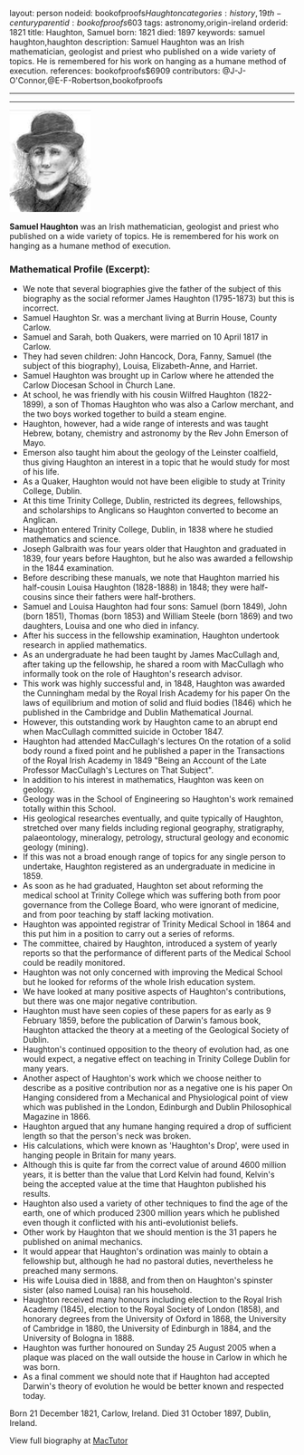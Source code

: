 layout: person
nodeid: bookofproofs$Haughton
categories: history,19th-century
parentid: bookofproofs$603
tags: astronomy,origin-ireland
orderid: 1821
title: Haughton, Samuel
born: 1821
died: 1897
keywords: samuel haughton,haughton
description: Samuel Haughton was an Irish mathematician, geologist and priest who published on a wide variety of topics. He is remembered for his work on hanging as a humane method of execution.
references: bookofproofs$6909
contributors: @J-J-O'Connor,@E-F-Robertson,bookofproofs

---



---

![Haughton.jpg](https://github.com/bookofproofs/bookofproofs.github.io/blob/main/_sources/_assets/images/portraits/Haughton.jpg?raw=true)

**Samuel Haughton** was an Irish mathematician, geologist and priest who published on a wide variety of topics. He is remembered for his work on hanging as a humane method of execution.

### Mathematical Profile (Excerpt):
* We note that several biographies give the father of the subject of this biography as the social reformer James Haughton (1795-1873) but this is incorrect.
* Samuel Haughton Sr. was a merchant living at Burrin House, County Carlow.
* Samuel and Sarah, both Quakers, were married on 10 April 1817 in Carlow.
* They had seven children: John Hancock, Dora, Fanny, Samuel (the subject of this biography), Louisa, Elizabeth-Anne, and Harriet.
* Samuel Haughton was brought up in Carlow where he attended the Carlow Diocesan School in Church Lane.
* At school, he was friendly with his cousin Wilfred Haughton (1822-1899), a son of Thomas Haughton who was also a Carlow merchant, and the two boys worked together to build a steam engine.
* Haughton, however, had a wide range of interests and was taught Hebrew, botany, chemistry and astronomy by the Rev John Emerson of Mayo.
* Emerson also taught him about the geology of the Leinster coalfield, thus giving Haughton an interest in a topic that he would study for most of his life.
* As a Quaker, Haughton would not have been eligible to study at Trinity College, Dublin.
* At this time Trinity College, Dublin, restricted its degrees, fellowships, and scholarships to Anglicans so Haughton converted to become an Anglican.
* Haughton entered Trinity College, Dublin, in 1838 where he studied mathematics and science.
* Joseph Galbraith was four years older that Haughton and graduated in 1839, four years before Haughton, but he also was awarded a fellowship in the 1844 examination.
* Before describing these manuals, we note that Haughton married his half-cousin Louisa Haughton (1828-1888) in 1848; they were half-cousins since their fathers were half-brothers.
* Samuel and Louisa Haughton had four sons: Samuel (born 1849), John (born 1851), Thomas (born 1853) and William Steele (born 1869) and two daughters, Louisa and one who died in infancy.
* After his success in the fellowship examination, Haughton undertook research in applied mathematics.
* As an undergraduate he had been taught by James MacCullagh and, after taking up the fellowship, he shared a room with MacCullagh who informally took on the role of Haughton's research advisor.
* This work was highly successful and, in 1848, Haughton was awarded the Cunningham medal by the Royal Irish Academy for his paper On the laws of equilibrium and motion of solid and fluid bodies (1846) which he published in the Cambridge and Dublin Mathematical Journal.
* However, this outstanding work by Haughton came to an abrupt end when MacCullagh committed suicide in October 1847.
* Haughton had attended MacCullagh's lectures On the rotation of a solid body round a fixed point and he published a paper in the Transactions of the Royal Irish Academy in 1849 "Being an Account of the Late Professor MacCullagh's Lectures on That Subject".
* In addition to his interest in mathematics, Haughton was keen on geology.
* Geology was in the School of Engineering so Haughton's work remained totally within this School.
* His geological researches eventually, and quite typically of Haughton, stretched over many fields including regional geography, stratigraphy, palaeontology, mineralogy, petrology, structural geology and economic geology (mining).
* If this was not a broad enough range of topics for any single person to undertake, Haughton registered as an undergraduate in medicine in 1859.
* As soon as he had graduated, Haughton set about reforming the medical school at Trinity College which was suffering both from poor governance from the College Board, who were ignorant of medicine, and from poor teaching by staff lacking motivation.
* Haughton was appointed registrar of Trinity Medical School in 1864 and this put him in a position to carry out a series of reforms.
* The committee, chaired by Haughton, introduced a system of yearly reports so that the performance of different parts of the Medical School could be readily monitored.
* Haughton was not only concerned with improving the Medical School but he looked for reforms of the whole Irish education system.
* We have looked at many positive aspects of Haughton's contributions, but there was one major negative contribution.
* Haughton must have seen copies of these papers for as early as 9 February 1859, before the publication of Darwin's famous book, Haughton attacked the theory at a meeting of the Geological Society of Dublin.
* Haughton's continued opposition to the theory of evolution had, as one would expect, a negative effect on teaching in Trinity College Dublin for many years.
* Another aspect of Haughton's work which we choose neither to describe as a positive contribution nor as a negative one is his paper On Hanging considered from a Mechanical and Physiological point of view which was published in the London, Edinburgh and Dublin Philosophical Magazine in 1866.
* Haughton argued that any humane hanging required a drop of sufficient length so that the person's neck was broken.
* His calculations, which were known as 'Haughton's Drop', were used in hanging people in Britain for many years.
* Although this is quite far from the correct value of around 4600 million years, it is better than the value that Lord Kelvin had found, Kelvin's being the accepted value at the time that Haughton published his results.
* Haughton also used a variety of other techniques to find the age of the earth, one of which produced 2300 million years which he published even though it conflicted with his anti-evolutionist beliefs.
* Other work by Haughton that we should mention is the 31 papers he published on animal mechanics.
* It would appear that Haughton's ordination was mainly to obtain a fellowship but, although he had no pastoral duties, nevertheless he preached many sermons.
* His wife Louisa died in 1888, and from then on Haughton's spinster sister (also named Louisa) ran his household.
* Haughton received many honours including election to the Royal Irish Academy (1845), election to the Royal Society of London (1858), and honorary degrees from the University of Oxford in 1868, the University of Cambridge in 1880, the University of Edinburgh in 1884, and the University of Bologna in 1888.
* Haughton was further honoured on Sunday 25 August 2005 when a plaque was placed on the wall outside the house in Carlow in which he was born.
* As a final comment we should note that if Haughton had accepted Darwin's theory of evolution he would be better known and respected today.

Born 21 December 1821, Carlow, Ireland. Died 31 October 1897, Dublin, Ireland.

View full biography at [MacTutor](https://mathshistory.st-andrews.ac.uk/Biographies/Haughton/)

